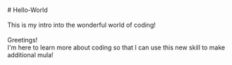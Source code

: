 <br># Hello-World</br>
<br>This is my intro into the wonderful world of coding!</br>
<br>Greetings!</br>
I'm here to learn more about coding so that I can use this new skill to make additional mula!
